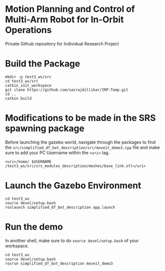 # Motion Planning and Control of Multi-Arm Robot for In-Orbit Operations
Private Github repository for Individual Research Project

# Build the Package

````
mkdir -p test3_ws/src
cd test3_ws/src
catkin_init_workspace
git clone https://github.com/sairajdillikar/IRP-Temp.git
cd ..
catkin build
````

# Modifications to be made in the SRS spawning package

Before launching the gazebo world, navigate through the packages to find the `src/simplified_df_bot_description/src/moveit_demo3.cpp` file and make sure to add your PC Username within the `<uri>` tag.

    <uri>/home/ $USERNAME /test3_ws/src/srs_modules_description/meshes/base_link.stl</uri>

# Launch the Gazebo Environment

    cd test3_ws
    source devel/setup.bash
    roslaunch simplified_df_bot_description app.launch

# Run the demo

In another shell, make sure to do `source devel/setup.bash` of your workspace.

    cd test3_ws
    source devel/setup.bash
    rosrun simplified_df_bot_description moveit_demo3

